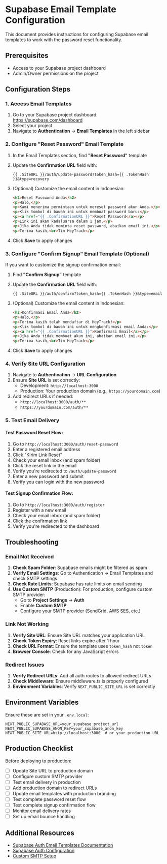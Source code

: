 # Supabase Email Template Configuration

This document provides instructions for configuring Supabase email templates to work with the password reset functionality.

## Prerequisites

- Access to your Supabase project dashboard
- Admin/Owner permissions on the project

## Configuration Steps

### 1. Access Email Templates

1. Go to your Supabase project dashboard: https://supabase.com/dashboard
2. Select your project
3. Navigate to **Authentication** → **Email Templates** in the left sidebar

### 2. Configure "Reset Password" Email Template

1. In the Email Templates section, find **"Reset Password"** template
2. Update the **Confirmation URL** field with:
   ```
   {{ .SiteURL }}/auth/update-password?token_hash={{ .TokenHash }}&type=recovery
   ```

3. (Optional) Customize the email content in Indonesian:
   ```html
   <h2>Reset Password Anda</h2>
   <p>Halo,</p>
   <p>Kami menerima permintaan untuk mereset password akun Anda.</p>
   <p>Klik tombol di bawah ini untuk membuat password baru:</p>
   <p><a href="{{ .ConfirmationURL }}">Reset Password</a></p>
   <p>Link ini akan kadaluarsa dalam 1 jam.</p>
   <p>Jika Anda tidak meminta reset password, abaikan email ini.</p>
   <p>Terima kasih,<br>Tim HeyTrack</p>
   ```

4. Click **Save** to apply changes

### 3. Configure "Confirm Signup" Email Template (Optional)

If you want to customize the signup confirmation email:

1. Find **"Confirm Signup"** template
2. Update the **Confirmation URL** field with:
   ```
   {{ .SiteURL }}/auth/confirm?token_hash={{ .TokenHash }}&type=email
   ```

3. (Optional) Customize the email content in Indonesian:
   ```html
   <h2>Konfirmasi Email Anda</h2>
   <p>Halo,</p>
   <p>Terima kasih telah mendaftar di HeyTrack!</p>
   <p>Klik tombol di bawah ini untuk mengkonfirmasi email Anda:</p>
   <p><a href="{{ .ConfirmationURL }}">Konfirmasi Email</a></p>
   <p>Jika Anda tidak membuat akun ini, abaikan email ini.</p>
   <p>Terima kasih,<br>Tim HeyTrack</p>
   ```

4. Click **Save** to apply changes

### 4. Verify Site URL Configuration

1. Navigate to **Authentication** → **URL Configuration**
2. Ensure **Site URL** is set correctly:
   - Development: `http://localhost:3000`
   - Production: Your production domain (e.g., `https://yourdomain.com`)
3. Add redirect URLs if needed:
   - `http://localhost:3000/auth/**`
   - `https://yourdomain.com/auth/**`

### 5. Test Email Delivery

#### Test Password Reset Flow:

1. Go to `http://localhost:3000/auth/reset-password`
2. Enter a registered email address
3. Click "Kirim Link Reset"
4. Check your email inbox (and spam folder)
5. Click the reset link in the email
6. Verify you're redirected to `/auth/update-password`
7. Enter a new password and submit
8. Verify you can login with the new password

#### Test Signup Confirmation Flow:

1. Go to `http://localhost:3000/auth/register`
2. Register with a new email
3. Check your email inbox (and spam folder)
4. Click the confirmation link
5. Verify you're redirected to the dashboard

## Troubleshooting

### Email Not Received

1. **Check Spam Folder**: Supabase emails might be filtered as spam
2. **Verify Email Settings**: Go to Authentication → Email Templates and check SMTP settings
3. **Check Rate Limits**: Supabase has rate limits on email sending
4. **Use Custom SMTP** (Production): For production, configure custom SMTP provider:
   - Go to **Project Settings** → **Auth**
   - Enable **Custom SMTP**
   - Configure your SMTP provider (SendGrid, AWS SES, etc.)

### Link Not Working

1. **Verify Site URL**: Ensure Site URL matches your application URL
2. **Check Token Expiry**: Reset links expire after 1 hour
3. **Check URL Format**: Ensure the template uses `token_hash` not `token`
4. **Browser Console**: Check for any JavaScript errors

### Redirect Issues

1. **Verify Redirect URLs**: Add all auth routes to allowed redirect URLs
2. **Check Middleware**: Ensure middleware.ts is properly configured
3. **Environment Variables**: Verify `NEXT_PUBLIC_SITE_URL` is set correctly

## Environment Variables

Ensure these are set in your `.env.local`:

```env
NEXT_PUBLIC_SUPABASE_URL=your_supabase_project_url
NEXT_PUBLIC_SUPABASE_ANON_KEY=your_supabase_anon_key
NEXT_PUBLIC_SITE_URL=http://localhost:3000  # or your production URL
```

## Production Checklist

Before deploying to production:

- [ ] Update Site URL to production domain
- [ ] Configure custom SMTP provider
- [ ] Test email delivery in production
- [ ] Add production domain to redirect URLs
- [ ] Update email templates with production branding
- [ ] Test complete password reset flow
- [ ] Test complete signup confirmation flow
- [ ] Monitor email delivery rates
- [ ] Set up email bounce handling

## Additional Resources

- [Supabase Auth Email Templates Documentation](https://supabase.com/docs/guides/auth/auth-email-templates)
- [Supabase Auth Configuration](https://supabase.com/docs/guides/auth/auth-deep-dive/auth-deep-dive-jwts)
- [Custom SMTP Setup](https://supabase.com/docs/guides/auth/auth-smtp)

